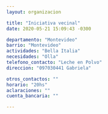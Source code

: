 ```yaml
---
layout: organizacion

title: "Iniciativa vecinal"
date: 2020-05-21 15:09:43 -0300

departamento: "Montevideo"
barrio: "Montevideo"
actividades: "Bella Italia"
necesidades: "Olla"
telefono_contacto: "Leche en Polvo"
direccion: "097030441 Gabriela"

otros_contactos: ""
horario: "20hs"
aclaraciones: ""
cuenta_bancaria: ""

---
```

